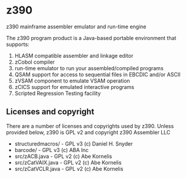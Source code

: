 # z390
z390 mainframe assembler emulator and run-time engine

The z390 program product is a Java-based portable environment that supports:

1) HLASM compatible assembler and linkage editor
2) zCobol compiler
3) run-time emulator to run your assembled/compiled programs
4) QSAM support for access to sequential files in EBCDIC and/or ASCII
5) zVSAM component to emulate VSAM operation
6) zCICS support for emulated interactive programs
7) Scripted Regression Testing facility

## Licenses and copyright

There are a number of licenses and copyrights used by z390.
Unless provided below, z390 is GPL v2 and copyright z390 Assembler LLC

* structuredmacros/ - GPL v3 (c) Daniel H. Snyder
* barcode/ - GPL v3 (c) ABA Inc
* src/zACB.java - GPL v2 (c) Abe Kornelis
* src/zCatVAIX.java - GPL v2 (c) Abe Kornelis
* src/zCatVCLR.java - GPL v2 (c) Abe Kornelis

